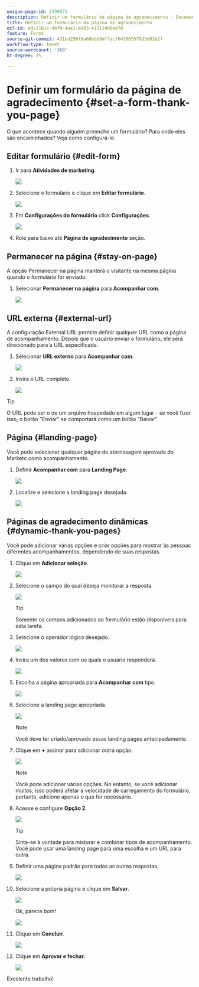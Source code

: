 ```yaml
---
unique-page-id: 2359573
description: Definir um formulário da página de agradecimento - Documentação do Marketo - Documentação do produto
title: Definir um formulário da página de agradecimento
exl-id: ed221b1c-d6f0-4ee1-b9d3-41112490e070
feature: Forms
source-git-commit: 431bd258f9a68bbb9df7acf043085578d3d91b1f
workflow-type: tm+mt
source-wordcount: '360'
ht-degree: 2%

---
```


# Definir um formulário da página de agradecimento {#set-a-form-thank-you-page}

O que acontece quando alguém preenche um formulário? Para onde eles são encaminhados? Veja como configurá-lo.

## Editar formulário {#edit-form}

1. Ir para **Atividades de marketing**.

   ![](assets/login-marketing-activities-5.png)

1. Selecione o formulário e clique em **Editar formulário**.

   ![](assets/image2014-9-15-17-3a34-3a14.png)

1. Em **Configurações do formulário** click **Configurações**.

   ![](assets/image2014-9-15-17-3a34-3a21.png)

1. Role para baixo até **Página de agradecimento** seção.

## Permanecer na página {#stay-on-page}

A opção Permanecer na página manterá o visitante na mesma página quando o formulário for enviado.

1. Selecionar **Permanecer na página** para **Acompanhar com**.

   ![](assets/image2014-9-15-17-3a34-3a35.png)

## URL externa {#external-url}

A configuração External URL permite definir qualquer URL como a página de acompanhamento. Depois que o usuário enviar o formulário, ele será direcionado para a URL especificada.

1. Selecionar **URL externo** para **Acompanhar com**.

   ![](assets/image2014-9-15-17-3a34-3a45.png)

1. Insira o URL completo.

   ![](assets/image2014-9-15-17-3a34-3a53.png)

>[!TIP]
>
>O URL pode ser o de um arquivo hospedado em algum lugar - se você fizer isso, o botão &quot;Enviar&quot; se comportará como um botão &quot;Baixar&quot;.

## Página {#landing-page}

Você pode selecionar qualquer página de aterrissagem aprovada do Marketo como acompanhamento.

1. Definir **Acompanhar com** para **Landing Page**.

   ![](assets/image2014-9-15-17-3a37-3a52.png)

1. Localize e selecione a landing page desejada.

   ![](assets/image2014-9-15-17-3a37-3a59.png)

## Páginas de agradecimento dinâmicas {#dynamic-thank-you-pages}

Você pode adicionar várias opções e criar opções para mostrar às pessoas diferentes acompanhamentos, dependendo de suas respostas.

1. Clique em **Adicionar seleção**.

   ![](assets/image2014-9-15-17-3a38-3a6.png)

1. Selecione o campo do qual deseja monitorar a resposta.

   ![](assets/image2014-9-15-17-3a38-3a12.png)

   >[!TIP]
   >
   >Somente os campos adicionados ao formulário estão disponíveis para esta tarefa.

1. Selecione o operador lógico desejado.

   ![](assets/image2014-9-15-17-3a38-3a31.png)

1. Insira um dos valores com os quais o usuário responderá.

   ![](assets/image2014-9-15-17-3a38-3a40.png)

1. Escolha a página apropriada para **Acompanhar com** tipo.

   ![](assets/image2014-9-15-17-3a38-3a51.png)

1. Selecione a landing page apropriada.

   ![](assets/image2014-9-15-17-3a39-3a3.png)

   >[!NOTE]
   >
   >Você deve ter criado/aprovado essas landing pages antecipadamente.

1. Clique em **+** assinar para adicionar outra opção.

   ![](assets/image2014-9-15-17-3a39-3a25.png)

   >[!NOTE]
   >
   >Você pode adicionar várias opções. No entanto, se você adicionar muitos, isso poderá afetar a velocidade de carregamento do formulário, portanto, adicione apenas o que for necessário.

1. Acesse e configure **Opção 2**.

   ![](assets/image2014-9-15-17-3a39-3a44.png)

   >[!TIP]
   >
   >Sinta-se à vontade para misturar e combinar tipos de acompanhamento. Você pode usar uma landing page para uma escolha e um URL para outra.

1. Definir uma página padrão para todas as outras respostas.

   ![](assets/image2014-9-15-17-3a40-3a10.png)

1. Selecione a própria página e clique em **Salvar**.

   ![](assets/image2014-9-15-17-3a40-3a26.png)

   Ok, parece bom!

   ![](assets/image2014-9-15-17-3a40-3a34.png)

1. Clique em **Concluir**.

   ![](assets/image2014-9-15-17-3a40-3a42.png)

1. Clique em **Aprovar e fechar**.

   ![](assets/image2014-9-15-17-3a41-3a0.png)

Excelente trabalho!
